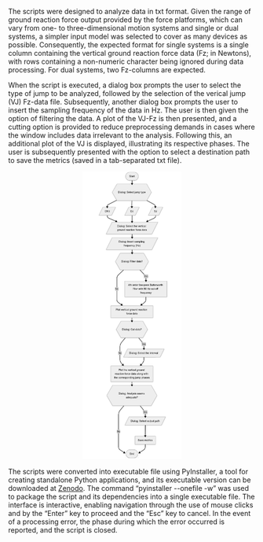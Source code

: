 The scripts were designed to analyze data in txt format. Given the range of ground reaction force output provided by the force platforms, which can vary from one- to three-dimensional motion systems and single or dual systems, a simpler input model was selected to cover as many devices as possible. Consequently, the expected format for single systems is a single column containing the vertical ground reaction force data (Fz; in Newtons), with rows containing a non-numeric character being ignored during data processing. For dual systems, two Fz-columns are expected.

When the script is executed, a dialog box prompts the user to select the type of jump to be analyzed, followed by the selection of the verical jump (VJ) Fz-data file. Subsequently, another dialog box prompts the user to insert the sampling frequency of the data in Hz. The user is then given the option of filtering the data. A plot of the VJ-Fz is then presented, and a cutting option is provided to reduce preprocessing demands in cases where the window includes data irrelevant to the analysis. Following this, an additional plot of the VJ is displayed, illustrating its respective phases. The user is subsequently presented with the option to select a destination path to save the metrics (saved in a tab-separated txt file).

<div align="center">
  <img src="workflow.png" alt="Script workflow" style="width:40%;">
</div>

The scripts were converted into executable file using PyInstaller, a tool for creating standalone Python applications, and its executable version can be downloaded at [Zenodo](https://doi.org/10.5281/zenodo.17167260). The command “pyinstaller --onefile -w” was used to package the script and its dependencies into a single executable file. The interface is interactive, enabling navigation through the use of mouse clicks and by the “Enter” key to proceed and the “Esc” key to cancel. In the event of a processing error, the phase during which the error occurred is reported, and the script is closed.
